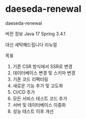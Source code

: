 # daeseda-renewal
daeseda-renewal

버전 정보
Java 17
Spring 3.4.1

대신 세탁해드립니다 리뉴얼

목표
1. 기존 CSR 방식에서 SSR로 변경
2. 데이터베이스 변경 및 스키마 변경
3. 기존 코드 리팩터링
4. 새로운 기능 추가 및 고도화
5. CI/CD 추가
6. 모든 서비스 테스트 코드 추가
7. 서버 및 데이터베이스 이중화
8. 성능 테스트 이후 개선